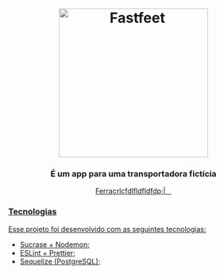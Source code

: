 <h1 align="center">
  <img alt="Fastfeet" title="Fastfeet" src="https://user-images.githubusercontent.com/15815226/75717233-7e868a00-5caf-11ea-84e5-27fd777d0934.png" width="300px" />
</h1>

<h3 align="center">
  É um app para uma transportadora fictícia
</h3>

<p align="center">
  <a href="#rocket-sobre-o-desafio">Ferraçrlçfdlfldfldfdp;|&nbsp;&nbsp;&nbsp;
</p>

### **Tecnologias**

Esse projeto foi desenvolvido com as seguintes tecnologias:

- Sucrase + Nodemon;
- ESLint + Prettier;
- Sequelize (PostgreSQL);

